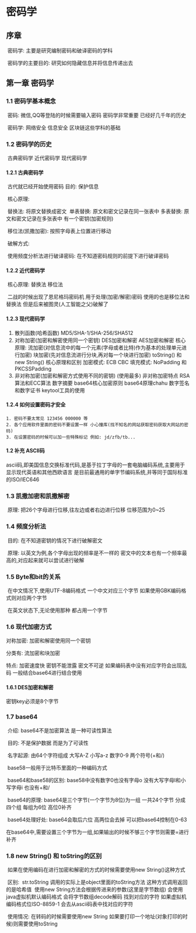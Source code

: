 # 密码学

## 序章

​	密码学: 主要是研究编制密码和破译密码的学科

​	密码学的主要目的: 研究如何隐藏信息并将信息传递出去



## 第一章 密码学

### 1.1 密码学基本概念

​	密码: 微信,QQ等登陆的时候需要输入密码 密码学非常重要 已经好几千年的历史

​	密码学: 网络安全 信息安全 区块链这些学科的基础

### 1.2 密码学的历史

​	古典密码学 近代密码学 现代密码学

#### 1.2.1 古典密码学

​	古代就已经开始使用密码 目的: 保护信息

​	核心原理: 

​		替换法: 将原文替换成密文 
​			单表替换: 原文和密文记录在同一张表中
​			多表替换: 原文和密文记录在多张表中 有一个密钥(加密规则)

​		移位法(凯撒加密): 按照字母表上位置进行移动

​	破解方式: 

​	使用频度分析法进行破译密码: 在不知道密码规则的前提下进行破译密码

#### 1.2.2 近代密码学

​	核心原理: 替换法 移位法

​	二战的时候出现了恩尼格玛密码机 用于处理(加密/解密)密码 使用的也是移位法和替换法 但是后来被图灵(人工智能之父)破解了

#### 1.2.3 现代密码学

1. 散列函数(哈希函数)
    MD5/SHA-1/SHA-256/SHA512
2. 对称加密(加密和解密使用同一个密钥)
    DES加密和解密 AES加密和解密
    核心原理: 流加密(对信息流中的每一个元素(字母或者比特)作为基本的处理单元进行加密) 块加密(先对信息流进行分块,再对每一个块进行加密)
    toString() 和 new String() 核心原理和区别
    加密模式: ECB CBC
    填充模式: NoPadding 和 PKCSSPadding
3. 非对称加密(加密和解密方式使用不同的密钥) (使用最多)
    非对称加密特点
    RSA算法和ECC算法
    数字摘要
    base64核心加密原则 base64原理chahu
    数字签名和数字证书
    keytool工具的使用 

#### 1.2.4 如何设置密码才安全

	1. 密码不要太常见 123456 000000 等
 	2. 各个应用软件里面的密码不要设置一样 小心撞库(找不知名的网站获取密码获取大网站的密码)
 	3. 在设置密码的时候可以加一些特殊标记 例如: jd/zfb/tb...

#### 1.2 补充 ASCII码

​	ascii码,即美国信息交换标准代码,是基于拉丁字母的一套电脑编码系统,主要用于显示现代英语和其他西欧语言 是目前最通用的单字节编码系统,并等同于国际标准的ISO/IEC646

### 1.3 凯撒加密和凯撒解密

​	原理: 把26个字母进行位移,往左边或者右边进行位移 位移范围为0~25

### 1.4 频度分析法

​	目的: 在不知道密钥的情况下进行破解密文

​	原理: 以英文为例,各个字母出现的频率是不一样的 密文中的文本也有一个频率最高的,对应起来就可以尝试进行破解

### 1.5 Byte和bit的关系

​	在中文情况下,使用UTF-8编码格式 一个中文对应三个字节 如果使用GBK编码格式则对应两个字节

​	在英文状态下,无论使用那种 都占用一个字节

### 1.6 现代加密方式

对称加密: 加密和解密使用同一个密钥

分类有: 流加密和块加密

特点: 加密速度快 密钥不能泄露 密文不可逆 如果编码表中没有对应字符会出现乱码 一般结合base64进行结合使用

#### 1.6.1 DES加密和解密

密钥key必须是8个字节

### 1.7 base64

​	介绍: base64不是加密算法 是一种可读性算法

​	目的: 不是保护数据 而是为了可读性

​	名字起源: 由64个字符组成 大写A-Z 小写a-z 数字0-9 两个符号(+和/)

​	base58一般用于比特币里面的一种编码方式

​	base64和base58的区别: base58中没有数字0也没有字母o 没有大写字母I和小写字母i 也没有+和/

​	base64的原理: base64是三个字节(一个字节为8位)为一组 一共24个字节 分成四个组 每组为6位 高位0补齐

​	base64处理好处: base64会取后六位 高两位会去掉 可以把base64控制在0-63

​	在base64中,需要设置三个字节为一组,如果输出的时候不够三个字节则需要=进行补齐

### 1.8 new String() 和 toString的区别

​	如果在使用编码在进行加密和解密的方式的时候需要使用new String()这种方式

​	区别: 
​		str.toString 调用的实际上是object里面的toString方法 这种方式调用返回的是哈希值
​		使用new String方法会根据传进来的参数(这里是字节数组) 会使用java虚拟机默认编码格式 会将字节数组decode解码 找到对应的字符 如果虚拟机编码格式位ISO-8859-1 会去从ascii码表中找对应的字符

​	使用情况: 在转码的时候需要使用new String 如果要打印一个地址(对象打印的时候)则需要使用toString